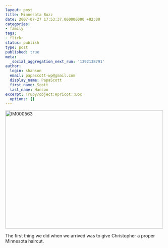 ```yaml
---
layout: post
title: Minnesota Buzz
date: 2007-07-27 17:53:37.000000000 +02:00
categories:
- family
tags:
- flickr
status: publish
type: post
published: true
meta:
  _social_aggregation_next_run: '1392138791'
author:
  login: shanson
  email: papascott-wp@gmail.com
  display_name: PapaScott
  first_name: Scott
  last_name: Hanson
excerpt: !ruby/object:Hpricot::Doc
  options: {}
---
```

<p><a href="http://www.flickr.com/photos/papascott/917670366/" title="Photo Sharing"><img src="2.static.flickr.com/1304/917670366_1152e8a4e0.jpg" width="500" height="375" alt="IM000563" /></a></p>
<p>The first thing we did when we arrived was to give Christopher a proper Minnesota haircut. </p>
